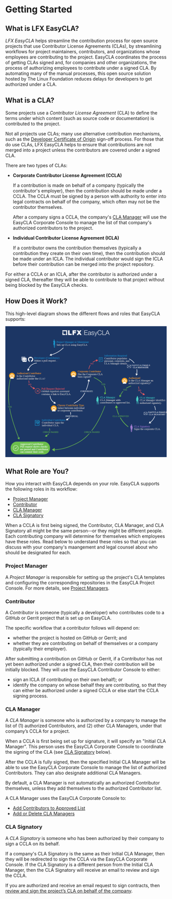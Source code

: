 # Getting Started

## What is LFX EasyCLA? <a id="what-is-easycla"></a>

_LFX EasyCLA_ helps streamline the contribution process for open source projects that use Contributor License Agreements \(CLAs\), by streamlining workflows for project maintainers, contributors, and organizations whose employees are contributing to the project. EasyCLA coordinates the process of getting CLAs signed and, for companies and other organizations, the process of authorizing employees to contribute under a signed CLA. By automating many of the manual processes, this open source solution hosted by The Linux Foundation reduces delays for developers to get authorized under a CLA.

## What is a CLA? <a id="what-is-a-cla"></a>

Some projects use a _Contributor License Agreement_ \(CLA\) to define the terms under which content \(such as source code or documentation\) is contributed to the project.

Not all projects use CLAs; many use alternative contribution mechanisms, such as the [Developer Certificate of Origin](https://developercertificate.org/) sign-off process. For those that do use CLAs, LFX EasyCLA helps to ensure that contributions are not merged into a project unless the contributors are covered under a signed CLA.

There are two types of CLAs:

* **Corporate Contributor License Agreement \(CCLA\)**

  If a contribution is made on behalf of a company \(typically the contributor's employer\), then the contribution should be made under a CCLA. The CCLA must be signed by a person with authority to enter into legal contracts on behalf of the company, which often may not be the contributor themselves.

  After a company signs a CCLA, the company's [CLA Manager](./#cla-manager) will use the EasyCLA Corporate Console to manage the list of that company's authorized contributors to the project.

* **Individual Contributor License Agreement \(ICLA\)**

  If a contributor owns the contribution themselves \(typically a contribution they create on their own time\), then the contribution should be made under an ICLA. The individual contributor would sign the ICLA before their contribution can be merged into the project repository.

For either a CCLA or an ICLA, after the contributor is authorized under a signed CLA, thereafter they will be able to contribute to that project without being blocked by the EasyCLA checks.

## How Does it Work? <a id="how-does-it-work"></a>

This high-level diagram shows the different flows and roles that EasyCLA supports:

![EasyCLA Flow Diagram](../../.gitbook/assets/cla-flow-diagram.png)

## What Role are You? <a id="what-role-are-you"></a>

How you interact with EasyCLA depends on your role. EasyCLA supports the following roles in its workflow:

* [Project Manager](./#project-manager)
* [Contributor](./#contributor)
* [CLA Manager](./#cla-manager)
* [CLA Signatory](./#cla-signatory)

When a CCLA is first being signed, the Contributor, CLA Manager, and CLA Signatory all might be the same person--or they might be different people. Each contributing company will determine for themselves which employees have these roles. Read below to understand these roles so that you can discuss with your company's maangement and legal counsel about who should be designated for each.

### Project Manager <a id="project-manager"></a>

A _Project Manager_ is responsible for setting up the project's CLA templates and configuring the corresponding repositories in the EasyCLA Project Console. For more details, see [Project Managers](../project-managers/).

### Contributor <a id="contributor"></a>

A _Contributor_ is someone \(typically a developer\) who contributes code to a GitHub or Gerrit project that is set up on EasyCLA.

The specific workflow that a contributor follows will depend on:

* whether the project is hosted on GitHub or Gerrit; and
* whether they are contributing on behalf of themselves or a company \(typically their employer\). 

After submitting a contribution on GitHub or Gerrit, if a Contributor has not yet been authorized under a signed CLA, then their contribution will be initially blocked. They will use the EasyCLA Contributor Console to either:

* sign an ICLA \(if contributing on their own behalf\); or
* identify the company on whose behalf they are contributing, so that they can either be authorized under a signed CCLA or else start the CCLA signing process.

### CLA Manager

A _CLA Manager_ is someone who is authorized by a company to manage the list of \(1\) authorized Contributors, and \(2\) other CLA Managers, under that company’s CCLA for a project.

When a CCLA is first being set up for signature, it will specify an "Initial CLA Manager". This person uses the EasyCLA Corporate Console to coordinate the signing of the CLA \(see [CLA Signatory](./#cla-signatory) below\).

After the CCLA is fully signed, then the specified Initial CLA Manager will be able to use the EasyCLA Corporate Console to manage the list of authorized Contributors. They can also designate additional CLA Managers.

By default, a CLA Manager is not automatically an authorized Contributor themselves, unless they add themselves to the authorized Contributor list.

A CLA Manager uses the EasyCLA Corporate Console to:

* [Add Contributors to Approved List](../corporate-cla-managers/approve-and-manage-contributors.md)
* [Add or Delete CLA Managers](../corporate-cla-managers/add-or-delete-cla-managers.md)

### CLA Signatory <a id="cla-signatory"></a>

A _CLA Signatory_ is someone who has been authorized by their company to sign a CCLA on its behalf.

If a company's CLA Signatory is the same as their Initial CLA Manager, then they will be redirected to sign the CCLA via the EasyCLA Corporate Console. If the CLA Signatory is a different person from the Initial CLA Manager, then the CLA Signatory will receive an email to review and sign the CCLA.

If you are authorized and receive an email request to sign contracts, then [review and sign the project’s CLA on behalf of the company](../corporate-cla-signatories/review-and-sign-a-corporate-cla-by-request.md).

